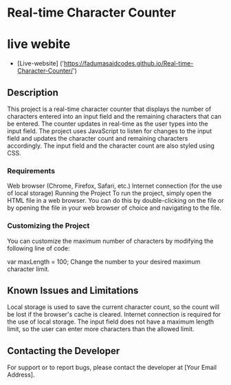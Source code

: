 # Real-time Character Counter

# live webite 

- [Live-website] ('https://fadumasaidcodes.github.io/Real-time-Character-Counter/')

## Description
This project is a real-time character counter that displays the number of characters entered into an input field and the remaining characters that can be entered. The counter updates in real-time as the user types into the input field. The project uses JavaScript to listen for changes to the input field and updates the character count and remaining characters accordingly. The input field and the character count are also styled using CSS.

### Requirements
Web browser (Chrome, Firefox, Safari, etc.)
Internet connection (for the use of local storage)
Running the Project
To run the project, simply open the HTML file in a web browser. You can do this by double-clicking on the file or by opening the file in your web browser of choice and navigating to the file.

### Customizing the Project
You can customize the maximum number of characters by modifying the following line of code:


var maxLength = 100;
Change the number to your desired maximum character limit.

## Known Issues and Limitations
Local storage is used to save the current character count, so the count will be lost if the browser's cache is cleared.
Internet connection is required for the use of local storage.
The input field does not have a maximum length limit, so the user can enter more characters than the allowed limit.
## Contacting the Developer
For support or to report bugs, please contact the developer at [Your Email Address].